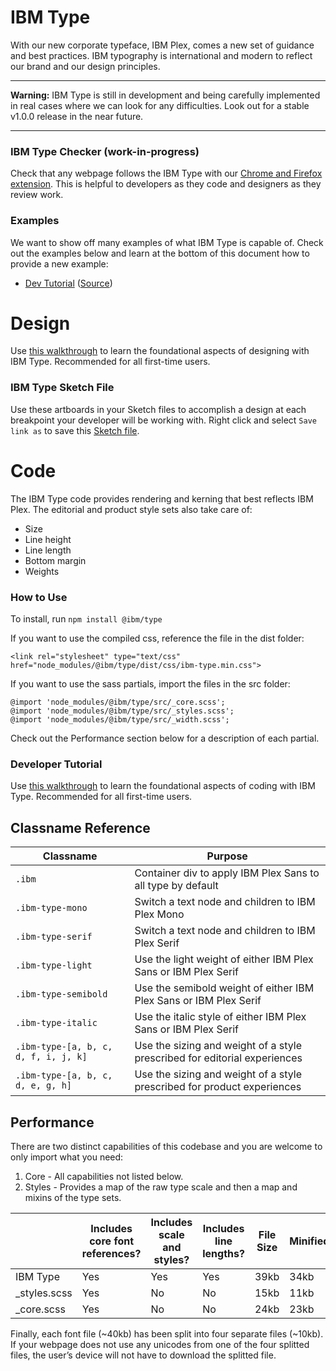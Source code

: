 # IBM Type

With our new corporate typeface, IBM Plex, comes a new set of guidance and best practices. IBM typography is international and modern to reflect our brand and our design principles.

---

**Warning:** IBM Type is still in development and being carefully implemented in real cases where we can look for any difficulties. Look out for a stable v1.0.0 release in the near future.

---

### IBM Type Checker (work-in-progress)

Check that any webpage follows the IBM Type with our [Chrome and Firefox extension](https://github.com/ibm/type-checker). This is helpful to developers as they code and designers as they review work.

### Examples

We want to show off many examples of what IBM Type is capable of. Check out the examples below and learn at the bottom of this document how to provide a new example:
-  [Dev Tutorial](https://ibm.github.io/type/) ([Source](./docs/index.html))

# Design

Use [this walkthrough](https://ibm.github.io/type) to learn the foundational aspects of designing with IBM Type. Recommended for all first-time users.

### IBM Type Sketch File

Use these artboards in your Sketch files to accomplish a design at each breakpoint your developer will be working with. Right click and select `Save link as` to save this [Sketch file](https://github.com/IBM/type/raw/master/ibm-type.sketch).

# Code

The IBM Type code provides rendering and kerning that best reflects IBM Plex. The editorial and product style sets also take care of:
- Size
- Line height
- Line length
- Bottom margin
- Weights

### How to Use

To install, run `npm install @ibm/type`

If you want to use the compiled css, reference the file in the dist folder:
```
<link rel="stylesheet" type="text/css" href="node_modules/@ibm/type/dist/css/ibm-type.min.css">
```

If you want to use the sass partials, import the files in the src folder:
```
@import 'node_modules/@ibm/type/src/_core.scss';
@import 'node_modules/@ibm/type/src/_styles.scss';
@import 'node_modules/@ibm/type/src/_width.scss';
```

Check out the Performance section below for a description of each partial.

### Developer Tutorial

Use [this walkthrough](https://ibm.github.io/type/code.html) to learn the foundational aspects of coding with IBM Type. Recommended for all first-time users.

## Classname Reference

| Classname                     | Purpose                                                                                                                                             |
|-------------------------------|-----------------------------------------------------------------------------------------------------------------------------------------------------|
| `.ibm`                        | Container div to apply IBM Plex Sans to all type by default                                                                                                                           |
| `.ibm-type-mono`           | Switch a text node and children to IBM Plex Mono                                                               |
| `.ibm-type-serif`           | Switch a text node and children to IBM Plex Serif                                                            |
| `.ibm-type-light`           | Use the light weight of either IBM Plex Sans or IBM Plex Serif                                                            |
| `.ibm-type-semibold`  | Use the semibold weight of either IBM Plex Sans or IBM Plex Serif                                                                                                    |
| `.ibm-type-italic`              | Use the italic style of either IBM Plex Sans or IBM Plex Serif                                                                                     |
| `.ibm-type-[a, b, c, d, f, i, j, k]`               | Use the sizing and weight of a style prescribed for editorial experiences                                                                                                              |
| `.ibm-type-[a, b, c, d, e, g, h]`               | Use the sizing and weight of a style prescribed for product experiences                                                                                                                         |

## Performance

There are two distinct capabilities of this codebase and you are welcome to only import what you need:
1. Core - All capabilities not listed below.
2. Styles - Provides a map of the raw type scale and then a map and mixins of the type sets.

|                          | Includes core font references? | Includes scale and styles? | Includes line lengths? | File Size | Minified | Gzipped  |
|--------------------------|---------------------|-----------------------|-------------------------|-----------|----------|-------|
| IBM Type                 | Yes                 | Yes                   | Yes                     | 39kb      | 34kb      | 2.6kb |
| _styles.scss               | Yes                 | No                    | No                      | 15kb       | 11kb      | 1.3kb |
| _core.scss               | Yes                 | No                    | No                      | 24kb       | 23kb      | 1.3kb |

Finally, each font file (~40kb) has been split into four separate files (~10kb). If your webpage does not use any unicodes from one of the four splitted files, the user’s device will not have to download the splitted file.
